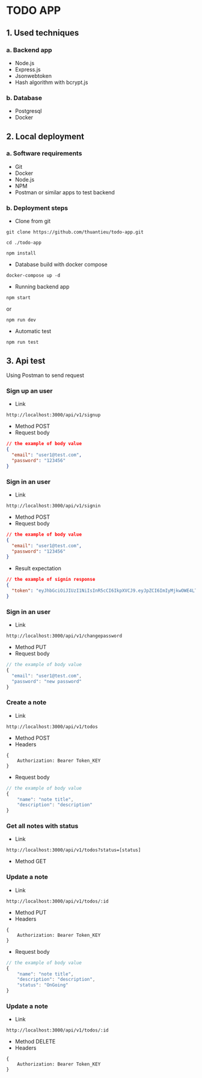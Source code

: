 # TODO APP

## 1. Used techniques

### a. Backend app

- Node.js
- Express.js
- Jsonwebtoken
- Hash algorithm with bcrypt.js

### b. Database

- Postgresql
- Docker

## 2. Local deployment

### a. Software requirements

- Git
- Docker
- Node.js
- NPM
- Postman or similar apps to test backend

### b. Deployment steps

- Clone from git

```
git clone https://github.com/thuantieu/todo-app.git

cd ./todo-app

npm install
```

- Database build with docker compose

```
docker-compose up -d
```

- Running backend app

```
npm start
```

or

```
npm run dev
```

- Automatic test

```
npm run test
```

## 3. Api test

Using Postman to send request

### Sign up an user

- Link

```
http://localhost:3000/api/v1/signup
```

- Method POST
- Request body

```json
// the example of body value
{
  "email": "user1@test.com",
  "password": "123456"
}
```

### Sign in an user

- Link

```
http://localhost:3000/api/v1/signin
```

- Method POST
- Request body

```json
// the example of body value
{
  "email": "user1@test.com",
  "password": "123456"
}
```

- Result expectation

```JSON
// the example of signin response
{
  "token": "eyJhbGciOiJIUzI1NiIsInR5cCI6IkpXVCJ9.eyJpZCI6ImIyMjkwOWE4LTU5NmItNWYzMS05MDJjLTQ2NGRmOTRjNTFjOSIsImlhdCI6MTY3Nzg1NDI3MCwiZXhwIjoxNjc3ODU3ODcwfQ._O81wFb4zk2onu-XN2eQKI4LQOR2VOVr7BgTAqivaBE"
}
```

### Sign in an user

- Link

```
http://localhost:3000/api/v1/changepassword
```

- Method PUT
- Request body

```js
// the example of body value
{
  "email": "user1@test.com",
  "password": "new password"
}
```

### Create a note
- Link

```
http://localhost:3000/api/v1/todos
```

- Method POST
- Headers

```
{
    Authorization: Bearer Token_KEY
}
```
- Request body

```js
// the example of body value
{ 
    "name": "note title", 
    "description": "description" 
}
```
### Get all notes with status
- Link
```
http://localhost:3000/api/v1/todos?status=[status]
```
- Method GET
### Update a note
- Link
```
http://localhost:3000/api/v1/todos/:id
```

- Method PUT
- Headers

```
{
    Authorization: Bearer Token_KEY
}
```
- Request body

```js
// the example of body value
{ 
    "name": "note title", 
    "description": "description",
    "status": "OnGoing"
}
```
### Update a note
- Link
```
http://localhost:3000/api/v1/todos/:id
```

- Method DELETE
- Headers

```
{
    Authorization: Bearer Token_KEY
}
```
